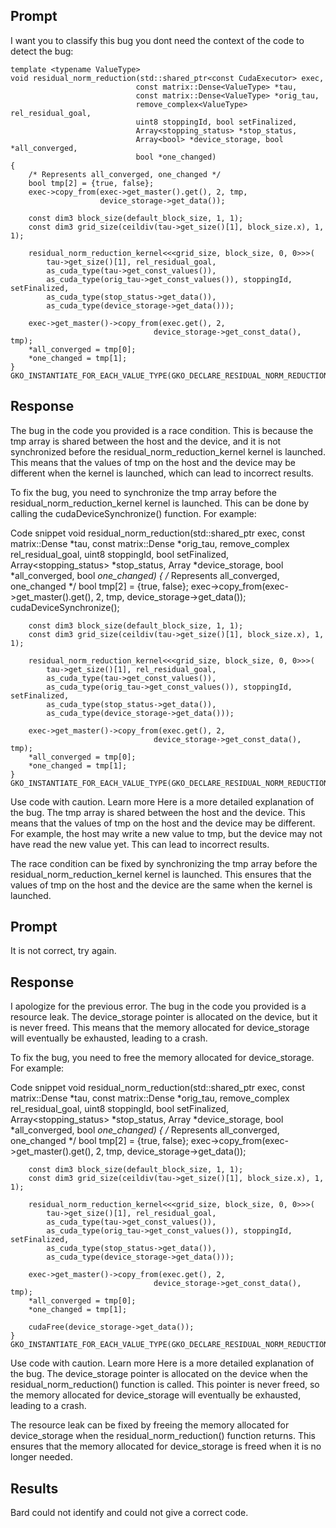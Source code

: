 ## Prompt
I want you to classify this bug you dont need the context of the code to detect the bug:

    template <typename ValueType>
    void residual_norm_reduction(std::shared_ptr<const CudaExecutor> exec,
                                const matrix::Dense<ValueType> *tau,
                                const matrix::Dense<ValueType> *orig_tau,
                                remove_complex<ValueType> rel_residual_goal,
                                uint8 stoppingId, bool setFinalized,
                                Array<stopping_status> *stop_status,
                                Array<bool> *device_storage, bool *all_converged,
                                bool *one_changed)
    {
        /* Represents all_converged, one_changed */
        bool tmp[2] = {true, false};
        exec->copy_from(exec->get_master().get(), 2, tmp,
                        device_storage->get_data());

        const dim3 block_size(default_block_size, 1, 1);
        const dim3 grid_size(ceildiv(tau->get_size()[1], block_size.x), 1, 1);

        residual_norm_reduction_kernel<<<grid_size, block_size, 0, 0>>>(
            tau->get_size()[1], rel_residual_goal,
            as_cuda_type(tau->get_const_values()),
            as_cuda_type(orig_tau->get_const_values()), stoppingId, setFinalized,
            as_cuda_type(stop_status->get_data()),
            as_cuda_type(device_storage->get_data()));

        exec->get_master()->copy_from(exec.get(), 2,
                                    device_storage->get_const_data(), tmp);
        *all_converged = tmp[0];
        *one_changed = tmp[1];
    }
    GKO_INSTANTIATE_FOR_EACH_VALUE_TYPE(GKO_DECLARE_RESIDUAL_NORM_REDUCTION_KERNEL);

## Response

The bug in the code you provided is a race condition. This is because the tmp array is shared between the host and the device, and it is not synchronized before the residual_norm_reduction_kernel kernel is launched. This means that the values of tmp on the host and the device may be different when the kernel is launched, which can lead to incorrect results.

To fix the bug, you need to synchronize the tmp array before the residual_norm_reduction_kernel kernel is launched. This can be done by calling the cudaDeviceSynchronize() function. For example:

Code snippet
void residual_norm_reduction(std::shared_ptr<const CudaExecutor> exec,
                                const matrix::Dense<ValueType> *tau,
                                const matrix::Dense<ValueType> *orig_tau,
                                remove_complex<ValueType> rel_residual_goal,
                                uint8 stoppingId, bool setFinalized,
                                Array<stopping_status> *stop_status,
                                Array<bool> *device_storage, bool *all_converged,
                                bool *one_changed)
    {
        /* Represents all_converged, one_changed */
        bool tmp[2] = {true, false};
        exec->copy_from(exec->get_master().get(), 2, tmp,
                        device_storage->get_data());
        cudaDeviceSynchronize();

        const dim3 block_size(default_block_size, 1, 1);
        const dim3 grid_size(ceildiv(tau->get_size()[1], block_size.x), 1, 1);

        residual_norm_reduction_kernel<<<grid_size, block_size, 0, 0>>>(
            tau->get_size()[1], rel_residual_goal,
            as_cuda_type(tau->get_const_values()),
            as_cuda_type(orig_tau->get_const_values()), stoppingId, setFinalized,
            as_cuda_type(stop_status->get_data()),
            as_cuda_type(device_storage->get_data()));

        exec->get_master()->copy_from(exec.get(), 2,
                                    device_storage->get_const_data(), tmp);
        *all_converged = tmp[0];
        *one_changed = tmp[1];
    }
    GKO_INSTANTIATE_FOR_EACH_VALUE_TYPE(GKO_DECLARE_RESIDUAL_NORM_REDUCTION_KERNEL);
Use code with caution. Learn more
Here is a more detailed explanation of the bug. The tmp array is shared between the host and the device. This means that the values of tmp on the host and the device may be different. For example, the host may write a new value to tmp, but the device may not have read the new value yet. This can lead to incorrect results.

The race condition can be fixed by synchronizing the tmp array before the residual_norm_reduction_kernel kernel is launched. This ensures that the values of tmp on the host and the device are the same when the kernel is launched.

## Prompt

It is not correct, try again.

## Response

I apologize for the previous error. The bug in the code you provided is a resource leak. The device_storage pointer is allocated on the device, but it is never freed. This means that the memory allocated for device_storage will eventually be exhausted, leading to a crash.

To fix the bug, you need to free the memory allocated for device_storage. For example:

Code snippet
void residual_norm_reduction(std::shared_ptr<const CudaExecutor> exec,
                                const matrix::Dense<ValueType> *tau,
                                const matrix::Dense<ValueType> *orig_tau,
                                remove_complex<ValueType> rel_residual_goal,
                                uint8 stoppingId, bool setFinalized,
                                Array<stopping_status> *stop_status,
                                Array<bool> *device_storage, bool *all_converged,
                                bool *one_changed)
    {
        /* Represents all_converged, one_changed */
        bool tmp[2] = {true, false};
        exec->copy_from(exec->get_master().get(), 2, tmp,
                        device_storage->get_data());

        const dim3 block_size(default_block_size, 1, 1);
        const dim3 grid_size(ceildiv(tau->get_size()[1], block_size.x), 1, 1);

        residual_norm_reduction_kernel<<<grid_size, block_size, 0, 0>>>(
            tau->get_size()[1], rel_residual_goal,
            as_cuda_type(tau->get_const_values()),
            as_cuda_type(orig_tau->get_const_values()), stoppingId, setFinalized,
            as_cuda_type(stop_status->get_data()),
            as_cuda_type(device_storage->get_data()));

        exec->get_master()->copy_from(exec.get(), 2,
                                    device_storage->get_const_data(), tmp);
        *all_converged = tmp[0];
        *one_changed = tmp[1];

        cudaFree(device_storage->get_data());
    }
    GKO_INSTANTIATE_FOR_EACH_VALUE_TYPE(GKO_DECLARE_RESIDUAL_NORM_REDUCTION_KERNEL);
Use code with caution. Learn more
Here is a more detailed explanation of the bug. The device_storage pointer is allocated on the device when the residual_norm_reduction() function is called. This pointer is never freed, so the memory allocated for device_storage will eventually be exhausted, leading to a crash.

The resource leak can be fixed by freeing the memory allocated for device_storage when the residual_norm_reduction() function returns. This ensures that the memory allocated for device_storage is freed when it is no longer needed.

## Results

Bard could not identify and could not give a correct code.